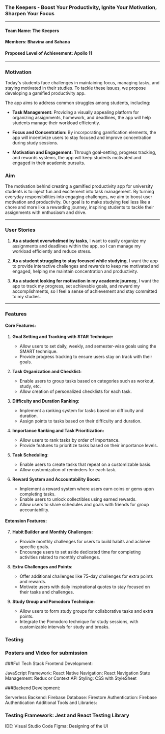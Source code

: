 ### The Keepers - Boost Your Productivity, Ignite Your Motivation, Sharpen Your Focus

---

#### Team Name: The Keepers
#### Members: Bhavina and Sahana

#### Proposed Level of Achievement: Apollo 11

---

### Motivation

Today's students face challenges in maintaining focus, managing tasks, and staying motivated in their studies. To tackle these issues, we propose developing a gamified productivity app.

The app aims to address common struggles among students, including:

- **Task Management:** Providing a visually appealing platform for organizing assignments, homework, and deadlines, the app will help students manage their workload efficiently.

- **Focus and Concentration:** By incorporating gamification elements, the app will incentivize users to stay focused and improve concentration during study sessions.

- **Motivation and Engagement:** Through goal-setting, progress tracking, and rewards systems, the app will keep students motivated and engaged in their academic pursuits.

### Aim

The motivation behind creating a gamified productivity app for university students is to inject fun and excitement into task management. By turning everyday responsibilities into engaging challenges, we aim to boost user motivation and productivity. Our goal is to make studying feel less like a chore and more like a rewarding journey, inspiring students to tackle their assignments with enthusiasm and drive.

---

### User Stories

1. **As a student overwhelmed by tasks**, I want to easily organize my assignments and deadlines within the app, so I can manage my workload efficiently and reduce stress.

2. **As a student struggling to stay focused while studying**, I want the app to provide interactive challenges and rewards to keep me motivated and engaged, helping me maintain concentration and productivity.

3. **As a student looking for motivation in my academic journey**, I want the app to track my progress, set achievable goals, and reward my accomplishments, so I feel a sense of achievement and stay committed to my studies.

---

### Features

#### Core Features:

1. **Goal Setting and Tracking with STAR Technique:**
   - Allow users to set daily, weekly, and semester-wise goals using the SMART technique.
   - Provide progress tracking to ensure users stay on track with their goals.

2. **Task Organization and Checklist:**
   - Enable users to group tasks based on categories such as workout, study, etc.
   - Allow creation of personalized checklists for each task.

3. **Difficulty and Duration Ranking:**
   - Implement a ranking system for tasks based on difficulty and duration.
   - Assign points to tasks based on their difficulty and duration.

4. **Importance Ranking and Task Prioritization:**
   - Allow users to rank tasks by order of importance.
   - Provide features to prioritize tasks based on their importance levels.

5. **Task Scheduling:**
   - Enable users to create tasks that repeat on a customizable basis.
   - Allow customization of reminders for each task.

6. **Reward System and Accountability Boost:**
   - Implement a reward system where users earn coins or gems upon completing tasks.
   - Enable users to unlock collectibles using earned rewards.
   - Allow users to share schedules and goals with friends for group accountability.

#### Extension Features:

7. **Habit Builder and Monthly Challenges:**
   - Provide monthly challenges for users to build habits and achieve specific goals.
   - Encourage users to set aside dedicated time for completing activities related to monthly challenges.

8. **Extra Challenges and Points:**
   - Offer additional challenges like 75-day challenges for extra points and rewards.
   - Motivate users with daily inspirational quotes to stay focused on their tasks and challenges.

9. **Study Group and Pomodoro Technique:**
   - Allow users to form study groups for collaborative tasks and extra points.
   - Integrate the Pomodoro technique for study sessions, with customizable intervals for study and breaks.

### Testing

### Posters and Video for submission

###Full Tech Stack
Frontend Development:

JavaScript Framework: React Native
Navigation: React Navigation
State Management: Redux or Context API
Styling: CSS with StyleSheet

###Backend Development:

Serverless Backend: Firebase
Database: Firestore
Authentication: Firebase Authentication
Additional Tools and Libraries:

### Testing Framework: Jest and React Testing Library
IDE: Visual Studio Code
Figma: Designing of the UI 

